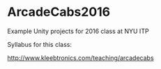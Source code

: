 # ArcadeCabs2016
Example Unity projects for 2016 class at NYU ITP

Syllabus for this class:

http://www.kleebtronics.com/teaching/arcadecabs